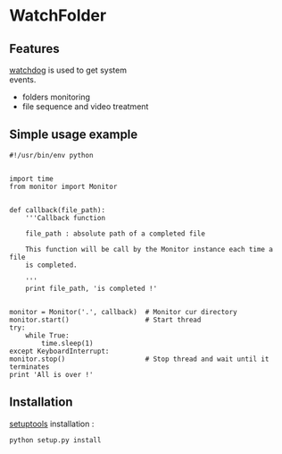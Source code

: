 WatchFolder
===========



Features
--------

[watchdog](https://github.com/gorakhargosh/watchdog) is used to get system \
events.

* folders monitoring
* file sequence and video treatment



Simple usage example
--------------------

    #!/usr/bin/env python


    import time
    from monitor import Monitor


    def callback(file_path):
        '''Callback function

        file_path : absolute path of a completed file

        This function will be call by the Monitor instance each time a file
        is completed.

        '''
        print file_path, 'is completed !'


    monitor = Monitor('.', callback)  # Monitor cur directory
    monitor.start()                   # Start thread
    try:
        while True:
            time.sleep(1)
    except KeyboardInterrupt:
    monitor.stop()                    # Stop thread and wait until it terminates
    print 'All is over !'



Installation
------------

[setuptools](https://pypi.python.org/pypi/setuptools/0.7.2) installation :

    python setup.py install
